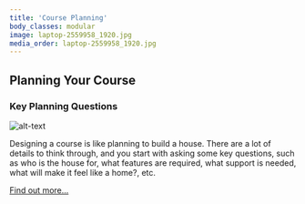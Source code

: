 ```yaml
---
title: 'Course Planning'
body_classes: modular
image: laptop-2559958_1920.jpg
media_order: laptop-2559958_1920.jpg
---
```


## Planning Your Course

### Key Planning Questions

![alt-text](rm22-268-business-sasi-22.jpg "Woman holding a poster on a white wall")

Designing a course is like planning to build a house. There are a lot of details to think through, and you start with asking some key questions, such as who is the house for, what features are required, what support is needed, what will make it feel like a home?, etc.


[Find out more...](https://multi-access.twu.ca/learning-design/course-planning?classes=btn,mt-4,w-content,block)